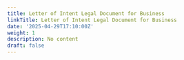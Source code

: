 ```yaml
---
title: Letter of Intent Legal Document for Business
linkTitle: Letter of Intent Legal Document for Business
date: '2025-04-29T17:10:00Z'
weight: 1
description: No content
draft: false
---
```



